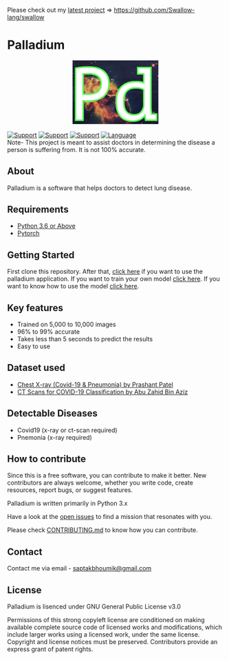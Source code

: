 Please check out my  [latest project](https://github.com/Swallow-lang/swallow) => https://github.com/Swallow-lang/swallow
# Palladium
<p align="center"><img src="https://raw.githubusercontent.com/SaptakBhoumik/Palladium/master/palladium/images/source.jpeg" width="200px"></p>


[![Support](https://img.shields.io/badge/Supports-Windows%2010-9cf?style=for-the-badge)](https://python.org/about/)
[![Support](https://img.shields.io/badge/Supports-LINUX%20-9cf?style=for-the-badge)](https://python.org/about/)
[![Support](https://img.shields.io/badge/Supports-MACOS%20-9cf?style=for-the-badge)](https://python.org/about/)
[![Language](https://img.shields.io/badge/Written%20Language-Python-green?style=for-the-badge)](https://python.org/about/) <br>
Note- This project is meant to assist doctors in determining the disease a person is suffering from. It is not 100% accurate.



## About
Palladium is a software that helps doctors to detect lung disease.

## Requirements

- <a href="https://python.org/downloads">Python 3.6 or Above</a>
- <a href="https://python.org/downloads">Pytorch</a>

## Getting Started
First clone this repository. After that, <a href="https://github.com/SaptakBhoumik/Palladium/tree/master/palladium">click here</a> if you want to use the palladium application. If you want to train your own model <a href="https://github.com/SaptakBhoumik/Palladium/tree/master/Model_Training">click here</a>. If you want to know how to use the model <a href="https://github.com/SaptakBhoumik/Palladium/tree/master/examples">click here</a>.

## Key features

- Trained on 5,000 to 10,000 images
- 96% to 99% accurate
- Takes less than 5 seconds to predict the results
- Easy to use

## Dataset used
- <a href="https://www.kaggle.com/prashant268/chest-xray-covid19-pneumonia">Chest X-ray (Covid-19 & Pneumonia) by Prashant Patel</a>
- <a href="https://www.kaggle.com/azaemon/preprocessed-ct-scans-for-covid19">CT Scans for COVID-19 Classification by Abu Zahid Bin Aziz</a>

## Detectable Diseases
- Covid19 (x-ray or ct-scan required)
- Pnemonia (x-ray required)

## How to contribute
Since this is a free software, you can contribute to make it better. New contributors are always welcome, whether you write code, create resources, report bugs, or suggest features.

Palladium is written primarily in Python 3.x

Have a look at the [open issues](https://github.com/SaptakBhoumik/Palladium/issues) to find a mission that resonates with you.

Please check [CONTRIBUTING.md](https://github.com/SaptakBhoumik/Palladium/blob/master/CONTRIBUTING.md) to know how you can contribute.

## Contact
Contact me via email - saptakbhoumik@gmail.com

## License
Palladium is lisenced under GNU General Public License v3.0

Permissions of this strong copyleft license are conditioned on making available complete source code of licensed works and modifications, which include larger works using a licensed work, under the same license. Copyright and license notices must be preserved. Contributors provide an express grant of patent rights.

